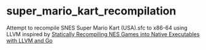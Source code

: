 # super_mario_kart_recompilation
Attempt to recompile SNES Super Mario Kart (USA).sfc to x86-64 using LLVM inspired by [Statically Recompiling NES Games into Native Executables with LLVM and Go](https://andrewkelley.me/post/jamulator.html)
